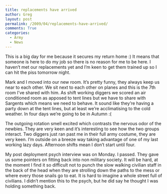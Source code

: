 ```yaml
---
title: replacements have arrived
author: Greg
layout: post
permalink: /2009/04/replacements-have-arrived/
comments: True
categories:
  - Army
  - News
---
```

This is a big day for me because it secures my return home :) It means that someone is here to do my job so there is no reason for me to be here. I haven&#8217;t met our replacements yet and I&#8217;m keen to get them trained up so I can hit the piss tomorrow night.

Mark and I moved into our new room. It&#8217;s pretty funny, they always keep us near to each other. We sit next to each other on planes and this is the 7th room I&#8217;ve shared with him. As shift working diggers we scored an air conditioned room as apposed to tent lines but we have to share with Sargents which means we need to behave. It sound like they&#8217;re having a party down at the tent lines, but at least we&#8217;re acclimatising to the cold weather. In four days we&#8217;re going to be in Autumn :(

The outgoing rotation smell excited which contrasts the nervous odor of the newbies. They are very keen and it&#8217;s interesting to see how the two groups interact. Two diggers just ran past me in their full army costume, they are very keen. I&#8217;m outside on a breeze way taking advantage of one of my last working lazy days. Afternoon shifts mean I don&#8217;t start until four.

My post deployment psych interview was on Monday. I passed. They gave us some pointers on fitting back into non military society. It will be hard, at the moment I find it so difficult not to punch the slow walking civilian staff in the back of the head when they are strolling down the paths to the mess or where every those snails go to eat. It is hard to imagine a whole street full of civilians. I didn&#8217;t mention this to the psych, but he did say he thought I was holding something back.